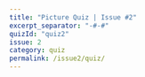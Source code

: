 ```yaml
---
title: "Picture Quiz | Issue #2"
excerpt_separator: "-#-#"
quizId: "quiz2"
issue: 2
category: quiz
permalink: /issue2/quiz/
---
```

